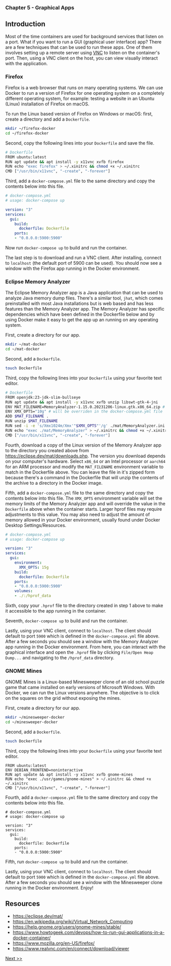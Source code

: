 ### Chapter 5 - Graphical Apps

## Introduction

Most of the time containers are used for background services that listen on a port. What if you want to run a GUI (graphical user interface) app? There are a few techniques that can be used to run these apps. One of them involves setting up a remote server using [VNC](https://en.wikipedia.org/wiki/Virtual_Network_Computing) to listen on the container's port. Then, using a VNC client on the host, you can view visually interact with the application.

### Firefox

Firefox is a web browser that runs on many operating systems. We can use Docker to run a version of Firefox for one operating system on a completely different operating system, for example: testing a website in an Ubuntu (Linux) installation of Firefox on macOS.

To run the Linux based version of Firefox on Windows or macOS: first, create a directory and add a `Dockerfile`.

```bash
mkdir ~/firefox-docker
cd ~/firefox-docker
```

Second, copy the following lines into your `Dockerfile` and save the file.

```bash
# Dockerfile
FROM ubuntu:latest
RUN apt update && apt install -y x11vnc xvfb firefox
RUN echo "exec firefox" > ~/.xinitrc && chmod +x ~/.xinitrc
CMD ["/usr/bin/x11vnc", "-create", "-forever"]
```

Third, add a `docker-compose.yml` file to the same directory and copy the contents below into this file.

```yaml
# docker-compose.yml
# usage: docker-compose up

version: "3"
services:
  gui:
    build:
      dockerfile: Dockerfile
    ports:
    - "0.0.0.0:5900:5900"
```

Now run `docker-compose up` to build and run the container.

The last step is to download and run a VNC client. After installing, connect to `localhost` (the default port of 5900 can be used). You should now see a window with the Firefox app running in the Docker environment.

### Eclipse Memory Analyzer

The Eclipse Memory Analyzer app is a Java application that can be used to analyze Java memory dump files. There's a similar tool, `jhat`, which comes preinstalled with most Java installations but is web based and has less features than the Memory Analyzer app. The Memory Analyzer has specific dependencies which have been defined in the Dockerfile below and by using Docker make it easy to get the app up an running on any operating system.

First, create a directory for our app.

```bash
mkdir ~/mat-docker
cd ~/mat-docker
```

Second, add a `Dockerfile`.

```bash
touch Dockerfile
```

Third, copy the following lines into your `Dockerfile` using your favorite text editor.

```bash
# Dockerfile
FROM openjdk:23-jdk-slim-bullseye
RUN apt update && apt install -y x11vnc xvfb unzip libswt-gtk-4-jni
ENV MAT_FILENAME=MemoryAnalyzer-1.15.0.20231206-linux.gtk.x86_64.zip # modify this line if you're using an ARM processor, such as an M1 Mac
ENV XMX_OPTS="10g" # will be overriden in the docker-compose.yml file
ADD $MAT_FILENAME .
RUN unzip $MAT_FILENAME
RUN sed -i -e 's/Xmx1024m/Xmx'"$XMX_OPTS"'/g' ./mat/MemoryAnalyzer.ini
RUN echo "exec ./mat/MemoryAnalyzer" > ~/.xinitrc && chmod +x ~/.xinitrc
CMD ["/usr/bin/x11vnc", "-create", "-forever"]
```

Fourth, download a copy of the Linux version of the Memory Analyzer app to the directory you created above from https://eclipse.dev/mat/downloads.php. The version you download depends on your computer's hardware. Select `x86_64` or an Intel processor or `aarch64` for an ARM processor and modify the `MAT_FILENAME` environment variable to match in the Dockerfile above. You can leave the file in it's zipped form because there's a command in the Dockerfile that will unzip the contents of the archive to a directory in the Docker image.

Fifth, add a `docker-compose.yml` file to the same directory and copy the contents below into this file. The `XMX_OPTS` environment variable will set the memory limits of the Memory Analyzer app and will override the value in the `Dockerfile` above when the container starts. Larger hprof files may require adjustments to this value. You may also need to adjust the amount of memory allowed in your Docker environment, usually found under Docker Desktop Settings/Resources.

```yaml
# docker-compose.yml
# usage: docker-compose up

version: "3"
services:
  gui:
    environment:
      XMX_OPTS: 15g
    build:
      dockerfile: Dockerfile
    ports:
    - "0.0.0.0:5900:5900"
    volumes:
    - ./:/hprof_data
```

Sixth, copy your `.hprof` file to the directory created in step 1 above to make it accessible to the app running in the container.

Seventh, `docker-compose up` to build and run the container.

Lastly, using your VNC client, connect to `localhost`. The client should default to port `5900` which is defined in the `docker-compose.yml` file above. After a few seconds you should see a window with the Memory Analyzer app running in the Docker environment. From here, you can interact with the graphical interface and open the `.hprof` file by clicking `File/Open Heap Dump...` and navigating to the `/hprof_data` directory.

### GNOME Mines

GNOME Mines is a Linux-based Minesweeper clone of an old school puzzle game that came installed on early versions of Microsoft Windows. With Docker, we can run the Linux versions anywhere. The objective is to click on the squares on the grid without exposing the mines.

First, create a directory for our app.

```bash
mkdir ~/minesweeper-docker
cd ~/minesweeper-docker
```

Second, add a `Dockerfile`.

```bash
touch Dockerfile
```

Third, copy the following lines into your `Dockerfile` using your favorite text editor.

```
FROM ubuntu:latest
ENV DEBIAN_FRONTEND=noninteractive
RUN apt update && apt install -y x11vnc xvfb gnome-mines
RUN echo "exec ./usr/games/gnome-mines" > ~/.xinitrc && chmod +x ~/.xinitrc
CMD ["/usr/bin/x11vnc", "-create", "-forever"]
```

Fourth, add a `docker-compose.yml` file to the same directory and copy the contents below into this file.

```
# docker-compose.yml
# usage: docker-compose up

version: "3"
services:
  gui:
    build:
      dockerfile: Dockerfile
    ports:
    - "0.0.0.0:5900:5900"
```

Fifth, run `docker-compose up` to build and run the container.

Lastly, using your VNC client, connect to `localhost`. The client should default to port `5900` which is defined in the `docker-compose.yml` file above. After a few seconds you should see a window with the Minesweeper clone running in the Docker environment. Enjoy!

## Resources

* https://eclipse.dev/mat/
* https://en.wikipedia.org/wiki/Virtual_Network_Computing
* https://help.gnome.org/users/gnome-mines/stable/
* https://www.howtogeek.com/devops/how-to-run-gui-applications-in-a-docker-container/
* https://www.mozilla.org/en-US/firefox/
* https://www.realvnc.com/en/connect/download/viewer

[Next >>](060-chapter-06.md)
